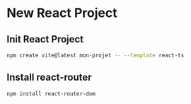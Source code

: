 # New React Project

## Init React Project
```sh
npm create vite@latest mon-projet -- --template react-ts
```

## Install react-router
```sh
npm install react-router-dom
```